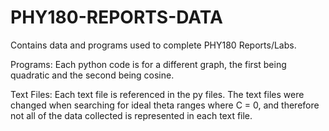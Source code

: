 # PHY180-REPORTS-DATA
Contains data and programs used to complete PHY180 Reports/Labs.

Programs:
Each python code is for a different graph, the first being quadratic and the second being cosine.

Text Files:
Each text file is referenced in the py files. The text files were changed when searching for ideal theta ranges where C = 0, and therefore not all of the data collected
is represented in each text file.
